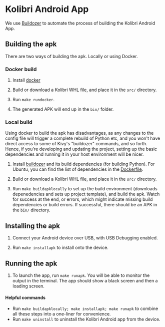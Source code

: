 # Kolibri Android App

We use [Buildozer](https://github.com/kivy/buildozer) to automate the process of building the Kolibri Android App.

## Building the apk

There are two ways of building the apk. Locally or using Docker.

### Docker build

1. Install [docker](https://www.docker.com/community-edition)

2. Build or download a Kolibri WHL file, and place it in the `src/` directory.

3. Run `make rundocker`.

4. The generated APK will end up in the `bin/` folder.

### Local build

Using docker to build the apk has disadvantages, as any changes to the config file will trigger a complete rebuild of Python etc, and you won't have direct access to some of Kivy's "buildozer" commands, and so forth. Hence, if you're developing and updating the project, setting up the basic dependencies and running it in your host environment will be nicer.


1. Install [buildozer](https://github.com/kivy/buildozer) and its build dependencies (for building Python). For Ubuntu, you can find the list of dependencies in the [Dockerfile](./Dockerfile).

2. Build or download a Kolibri WHL file, and place it in the `src/` directory.

3. Run `make buildapklocally` to set up the build environment (downloads depenedencies and sets up project template), and build the apk. Watch for success at the end, or errors, which might indicate missing build dependencies or build errors. If successful, there should be an APK in the `bin/` directory.

## Installing the apk
1. Connect your Android device over USB, with USB Debugging enabled.

2. Run `make installapk` to install onto the device.


## Running the apk

1. To launch the app, run `make runapk`. You will be able to monitor the output in the terminal. The app should show a black screen and then a loading screen.

#### Helpful commands

* Run `make buildapklocally; make installapk; make runapk` to combine all these steps into a one-liner for convenience.
* Run `make uninstall` to uninstall the Kolibri Android app from the device.
